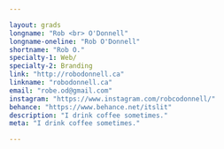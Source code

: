 ```yaml
---

layout: grads
longname: "Rob <br> O'Donnell"
longname-oneline: "Rob O'Donnell"
shortname: "Rob O."
specialty-1: Web/
specialty-2: Branding
link: "http://robodonnell.ca"
linkname: "robodonnell.ca"
email: "robe.od@gmail.com"
instagram: "https://www.instagram.com/robcodonnell/"
behance: "https://www.behance.net/itslit"
description: "I drink coffee sometimes."
meta: "I drink coffee sometimes."

---
```


